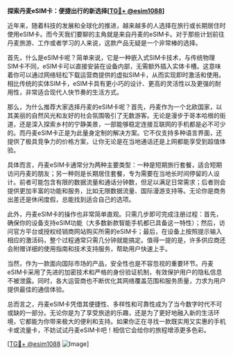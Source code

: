 **探索丹麦eSIM卡：便捷出行的新选择[[TG💪+ @esim1088](https://t.me/s/esim1088)]**

近年来，随着科技的发展和全球化的推进，越来越多的人选择在旅行或长期居住时使用eSIM卡。而今天我们要聊的主角就是来自丹麦的eSIM卡。对于那些计划前往丹麦旅游、工作或者学习的人来说，这款产品无疑是一个非常棒的选择。

首先，什么是eSIM卡呢？简单来说，它是一种嵌入式SIM卡技术，与传统物理SIM卡不同，eSIM卡可以直接安装在设备内部，无需额外插入实体卡槽。这意味着你可以通过网络轻松下载运营商提供的虚拟SIM卡，从而实现即时激活和使用。相比传统的实体SIM卡，eSIM卡具有更小巧的设计、更高的灵活性以及更强的耐用性，非常适合现代人快节奏的生活方式。

那么，为什么推荐大家选择丹麦的eSIM卡呢？首先，丹麦作为一个北欧国家，以其美丽的自然风光和友好的社会氛围吸引了无数游客。无论是漫步于哥本哈根的街道，还是深入探索乡村的宁静美景，一部能够稳定连接互联网的手机都是必不可少的。而丹麦eSIM卡正是为此量身定制的解决方案。它不仅支持多种语言界面，还提供了极具竞争力的价格方案，让你无论是在当地通话还是上网都能享受到超值体验。

具体而言，丹麦eSIM卡通常分为两种主要类型：一种是短期旅行套餐，适合短期访问丹麦的朋友；另一种则是长期居住套餐，专为需要在当地长时间停留的人设计。前者可能包含有限的数据流量和通话分钟数，但足以满足日常需求；后者则会提供更加丰富的功能和服务，比如无限数据流量、国际漫游支持等。无论你是商务出差还是休闲度假，总能找到适合自己的选项。

此外，丹麦eSIM卡的操作也非常简单直观。只需几步即可完成注册过程：首先，确保你的设备支持eSIM功能（大多数新款智能手机都已具备这一特性）；然后，访问官方平台或授权经销商网站购买所需的eSIM卡；最后，在设备上按照提示输入相应的激活码，整个过程通常只需几分钟就能搞定。值得一提的是，许多供应商还会附赠详细的使用指南和技术支持服务，帮助用户快速上手。

当然，作为一款面向国际市场的产品，安全性也是不容忽视的重要环节。丹麦eSIM卡采用了先进的加密技术和严格的身份验证机制，有效保护用户的隐私信息不被泄露。同时，各大运营商也不断优化其网络覆盖范围和服务质量，力求为用户提供最佳的通信体验。

总而言之，丹麦eSIM卡凭借其便捷性、多样性和可靠性成为了当今数字时代不可或缺的一部分。无论你是为了享受旅途的乐趣，还是为了更好地融入新的生活环境，它都能为你带来极大的便利和支持。如果你正在寻找一款既实用又实惠的手机卡或流量卡，不妨试试丹麦eSIM卡吧！相信它会给你的旅程增添更多色彩。

[[TG💪+ @esim1088](https://t.me/s/esim1088) ![Image](https://i.postimg.cc/4NQfJmqS/Snipaste-2025-05-13-00-14-12.png)]
